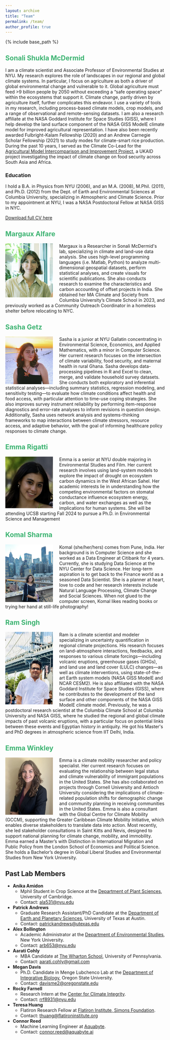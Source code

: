 ```yaml
---
layout: archive
title: "Team"
permalink: /team/
author_profile: true
---
```


{% include base_path %}

## <span style="color: MediumSeaGreen;">Sonali Shukla McDermid</span>

I am a climate scientist and Associate Professor of Environmental Studies at NYU. My research explores the role of landscapes in our regional and global climate systems. In particular, I focus on agriculture as both a driver of global environmental change and vulnerable to it. Global agriculture must feed >9 billion people by 2050 without exceeding a “safe operating space” within the ecosystems that support it. Climate change, partly driven by agriculture itself, further complicates this endeavor.  I use a variety of tools in my research, including process-based climate models, crop models, and a range of observational and remote-sensing datasets. I am also a research affiliate at the NASA Goddard Institute for Space Studies (GISS), where I help develop the land surface component of the NASA GISS ModelE climate model for improved agricultural representation. I have also been recently awarded Fulbright-Kalam Fellowship (2020) and an Andrew Carnegie Scholar Fellowship (2021) to study modes for climate-smart rice production. During the past 10 years, I served as the Climate Co-Lead for the <a href="https://www.agmip.org/">Agricultural Model Intercomparison and Improvement Project</a>, a UKAID project investigating the impact of climate change on food security across South Asia and Africa. 

### Education

I hold a B.A. in Physics from NYU (2006), and an M.A. (2008), M.Phil. (2011), and Ph.D. (2012) from the Dept. of Earth and Environmental Sciences at Columbia University, specializing in Atmospheric and Climate Science. Prior to my appointment at NYU, I was a NASA Postdoctoral Fellow at NASA GISS in NYC.

[Download full CV here](https://docs.google.com/document/d/1qgAQx0F1_fO5Ve1XdxUj_AWBa6nyBGGp2UCX0zeEVdk/edit)

## <span style="color: MediumSeaGreen;">Margaux Alfare</span>

<img style="float:left; margin-right: 20px;" width="150" src="/images/Margaux_bio.png">
Margaux is a Researcher in Sonali McDermid's lab, specializing in climate and land-use data analysis. She uses high-level programming languages (i.e. Matlab, Python) to analyze multi-dimensional geospatial datasets, perform statistical analyses, and create visuals for scientific publications. She also conducts research to examine the characteristics and carbon accounting of offset projects in India. She obtained her MA Climate and Society from Columbia University’s Climate School in 2023, and previously worked as a Community Outreach Coordinator in a homeless shelter before relocating to NYC.

## <span style="color: MediumSeaGreen;">Sasha Getz</span>

<img style="float:left; margin-right: 20px;" width="150" src="/images/Sasha_pic.jpg">
Sasha is a junior at NYU Gallatin concentrating in Environmental Science, Economics, and Applied Mathematics, with a minor in Computer Science. Her current research focuses on the intersection of climate variability, food security, and maternal health in rural Ghana. Sasha develops data-processing pipelines in R and Excel to clean, merge, and validate household survey datasets. She conducts both exploratory and inferential statistical analyses—including summary statistics, regression modeling, and sensitivity testing—to evaluate how climate conditions affect health and food access, with particular attention to time-use coping strategies. She also improves survey instrument reliability by performing item-response diagnostics and error-rate analyses to inform revisions in question design. Additionally, Sasha uses network analysis and systems-thinking frameworks to map interactions between climate stressors, resource access, and adaptive behavior, with the goal of informing healthcare policy responses to climate change.

## <span style="color: MediumSeaGreen;">Emma Rigatti</span>

<img style="float:left; margin-right: 20px;" width="150" src="/images/Emma_pic.jpg"> 
Emma is a senior at NYU double majoring in Environmental Studies and Film. Her current research involves using land-system models to explore the impact of drought on ecosystem carbon dynamics in the West African Sahel. Her academic interests lie in understanding how the competing environmental factors on stomatal conductance influence ecosystem energy, carbon, and water exchanges as well as the implications for human systems. She will be attending UCSB starting Fall 2024 to pursue a Ph.D. in Environmental Science and Management

## <span style="color: MediumSeaGreen;">Komal Sharma</span>

<img style="float:left; margin-right: 20px;" width="150" src="/images/Komal_pic.jpeg"> 
Komal (she/her/hers) comes from Pune, India. Her background is in Computer Science and she worked as a Data Engineer at Citibank for 4 years. Currently, she is studying Data Science at the NYU Center for Data Science. Her long-term aspiration is to get back to the Finance world as a seasoned Data Scientist. She is a planner at heart, love to code and her research interests include Natural Language Processing, Climate Change and Social Sciences. When not glued to the computer screen, Komal likes reading books or trying her hand at still-life photography!

## <span style="color: MediumSeaGreen;">Ram Singh</span>

<img style="float:left; margin-right: 20px;" width="150" src="/images/Ram_pic.jpg"> 
Ram is a climate scientist and modeler specializing in uncertainty quantification in regional climate projections. His research focuses on land-atmosphere interactions, feedbacks, and responses to various climate forcings—including volcanic eruptions, greenhouse gases (GHGs), and land use and land cover (LULC) changes—as well as climate interventions, using state-of-the-art Earth system models (NASA GISS ModelE and NCAR CESM2). He is also affiliated with the NASA Goddard Institute for Space Studies (GISS), where he contributes to the development of the land surface and other components of the NASA GISS ModelE climate model. Previously, he was a postdoctoral research scientist at the Columbia Climate School at Columbia University and NASA GISS, where he studied the regional and global climate impacts of past volcanic eruptions, with a particular focus on potential links between these events and Egyptian history in antiquity. He got his Master's and PhD degrees in atmospheric science from IIT Delhi, India. 

## <span style="color: MediumSeaGreen;">Emma Winkley</span>

<img style="float:left; margin-right: 20px;" width="150" src="/images/Emma_Winkley_pic.jpeg"> 
Emma is a climate mobility researcher and policy specialist. Her current research focuses on evaluating the relationship between legal status and climate vulnerability of immigrant populations in the United States. She has also collaborated on projects through Cornell University and Antioch University considering the implications of climate-related population shifts for demographic change and community planning in receiving communities in the United States. Emma is also a consultant with the Global Centre for Climate Mobility (GCCM), supporting the Greater Caribbean Climate Mobility Initiative, which enables diverse stakeholders to translate data into action. Most recently, she led stakeholder consultations in Saint Kitts and Nevis, designed to support national planning for climate change, mobility, and immobility. Emma earned a Master’s with Distinction in International Migration and Public Policy from the London School of Economics and Political Science. She holds a Bachelor’s degree in Global Liberal Studies and Environmental Studies from New York University.



## Past Lab Members
* <strong>Anika Amidon</strong>
  * Mphil Student in Crop Science at the <a href="https://www.plantsci.cam.ac.uk/">Department of Plant Sciences</a>, University of Cambridge.
  * Contact: ala531@nyu.edu
* <strong>Patrick Andrews</strong>
  * Graduate Research Assistant/PhD Candidate at the <a href="https://eps.jsg.utexas.edu/">Department of Earth and Planetary Sciences</a>, University of Texas at Austin.
  * Contact: patrickandrews@utexas.edu
* <strong>Alex Bollington</strong>
  * Academic Administrator at the <a href="https://as.nyu.edu/departments/environment.html">Department of Environmental Studies</a>, New York University.
  * Contact: arb653@nyu.edu
* <strong>Aarati Cohly</strong>
  * MBA Candidate at <a href="https://www.wharton.upenn.edu/">The Wharton School</a>, University of Pennsylvania.
  * Contact: aarati.cohly@gmail.com
* <strong>Megan Davis</strong>
  * Ph.D. Candidate in Menge Lubchenco Lab at the <a href="https://ib.oregonstate.edu/">Department of Integrative Biology</a>, Oregon State University. 
  * Contact: davisme2@oregonstate.edu
* <strong>Rocky Farnell</strong>
  * Research Intern at the <a href="https://climateintegrity.org/">Center for Climate Integrity</a>. 
  * Contact: rrf8931@nyu.edu 
* <strong>Teresa Huang</strong>
  * Flatiron Research Fellow at <a href="https://www.simonsfoundation.org/flatiron/">Flatiron Institute, Simons Foundation</a>.
  * Contact: thuang@flatironinstitute.org
* <strong>Connor Reed</strong>
  * Machine Learning Engineer at <a href="https://aquabyte.ai/">Aquabyte</a>.
  * Contact: connor.reed@aquabyte.ai
